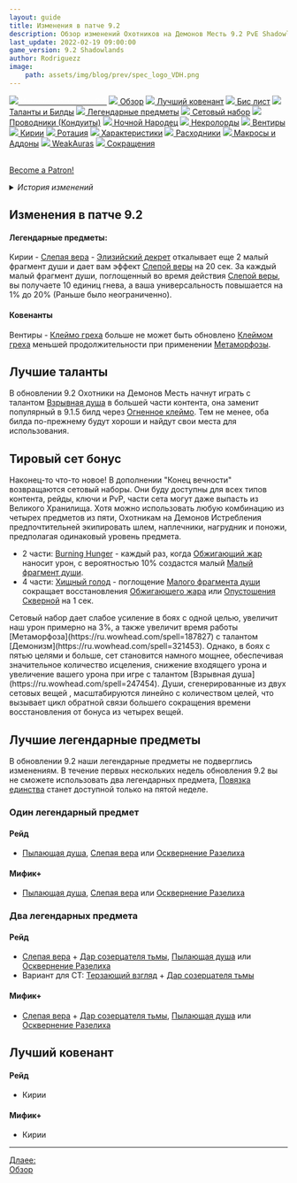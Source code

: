 ```yaml
---
layout: guide
title: Изменения в патче 9.2
description: Обзор изменений Охотников на Демонов Месть 9.2 PvE Shadowlands
last_update: 2022-02-19 09:00:00
game_version: 9.2 Shadowlands 
author: Rodriguezz
image:
    path: assets/img/blog/prev/spec_logo_VDH.png
---
```


<div id="smooth-nav-outer">
<a href="{{ site.url }}/guide/vengeance/changes-patch.html"><img src="https://wow.zamimg.com/images/wow/icons/medium/inv_misc_spyglass_02.jpg"><span style="color: white;"> Изменения в патче 9.2</span></a>
<a href="{{ site.url }}/guide/vengeance/overview.html"><img src="https://wow.zamimg.com/images/wow/icons/medium/inv_misc_spyglass_02.jpg"> Обзор</a>
<a href="{{ site.url }}/guide/vengeance/covenant.html"><img src="https://wow.zamimg.com/images/wow/icons/medium/achievement_mythicdungeons_shadowlands.jpg"> Лучший ковенант</a>
<a href="{{ site.url }}/guide/vengeance/gear.html"><img src="https://wow.zamimg.com/images/wow/icons/medium/inv_chest_chain_03.jpg"> Бис лист</a>
<a href="{{ site.url }}/guide/vengeance/talent-builds.html"><img src="https://wow.zamimg.com/images/wow/icons/medium/ability_marksmanship.jpg"> Таланты и Билды</a>
<a href="{{ site.url }}/guide/vengeance/legendaries-shadowlands.html"><img src="https://wow.zamimg.com/images/wow/icons/medium/runesmith_icon.jpg"> Легендарные предметы</a>
<a href="{{ site.url }}/guide/vengeance/Set-Bonuses.html"><img src="https://wow.zamimg.com/images/wow/icons/medium/wow_token01.jpg"> Сетовый набор</a>
<a href="{{ site.url }}/guide/vengeance/conduits-shadowlands.html"><img src="https://wow.zamimg.com/images/wow/icons/medium/ability_rogue_rollthebones02.jpg"> Проводники (Кондуиты)</a>
<a href="{{ site.url }}/guide/vengeance/night-fae.html"><img src="https://wow.zamimg.com/images/wow/icons/medium/ui_sigil_nightfae.jpg"> Ночной Народец</a>
<a href="{{ site.url }}/guide/vengeance/necrolord.html"><img src="https://wow.zamimg.com/images/wow/icons/medium/ui_sigil_necrolord.jpg"> Некролорды</a>
<a href="{{ site.url }}/guide/vengeance/venthyr.html"><img src="https://wow.zamimg.com/images/wow/icons/medium/ui_sigil_venthyr.jpg"> Вентиры</a>
<a href="{{ site.url }}/guide/vengeance/kyrian.html"><img src="https://wow.zamimg.com/images/wow/icons/medium/ui_sigil_kyrian.jpg"> Кирии</a>
<a href="{{ site.url }}/guide/vengeance/rotation-priority.html"><img src="https://wow.zamimg.com/images/wow/icons/medium/wow_token01.jpg"> Ротация</a>
<a href="{{ site.url }}/guide/vengeance/stats.html"><img src="https://wow.zamimg.com/images/wow/icons/medium/inv_inscription_80_warscroll_intellect.jpg"> Характеристики</a>
<a href="{{ site.url }}/guide/vengeance/consumables.html"><img src="https://wow.zamimg.com/images/wow/icons/medium/inv_potion_92.jpg"> Расходники</a>
<a href="{{ site.url }}/guide/vengeance/macros-addons.html"><img src="https://wow.zamimg.com/images/wow/icons/medium/inv_eng_gearspringparts.jpg"> Макросы и Аддоны</a>
<a href="{{ site.url }}/guide/vengeance/weakauras.html"><img src="https://wow.zamimg.com/images/wow/icons/medium/spell_holy_auramastery.jpg"> WeakAuras</a>
<a href="{{ site.url }}/guide/vengeance/common-terms.html"><img src="https://wow.zamimg.com/images/wow/icons/medium/ui_chat.jpg"> Сокращения</a>
</div>
<br>

<a href="https://www.patreon.com/bePatron?u=43917749"  data-patreon-widget-type="become-patron-button">Become a Patron!</a><script async src="https://c6.patreon.com/becomePatronButton.bundle.js"></script>

<details>
 <summary><i>История изменений</i></summary>
  <details open>
     <summary><i>Патч 9.1.5</i></summary>
      <ul>
        <li><a href="https://ru.wowhead.com/spell=317009"> Клеймо греха</a> - сокращено время восстановления способности с 1 минуты до 45 секунд.</li>
        <li><a href="https://ru.wowhead.com/spell=355893"> Слепая вера</a> - теперь за малый фрагмент души,  ваша универсальность (а не искусность) повышается на 1%, и вы получаете 10 ед. гнева.</li>
        <li><a href="https://ru.wowhead.com/spell=228477"> Раскалывание душ</a> - больше нет ограничений по количеству целей, но теперь наносит уменьшенный урон целям после 5.</li>
        <li><a href="https://ru.wowhead.com/spell=247454"> Взрывная душа</a> - теперь наносит уменьшенный урон целям после 5, ранее была ограничена 20 целями.</li>
        Изменение <a href="https://ru.wowhead.com/spell=247454"> Взрывной души</a> - это довольно большой нерф в AoE, особенно если брать пулы которые делаются на MDI. В приведенной ниже таблице показана разница между применением <a href="https://ru.wowhead.com/spell=228477"> Раскалывание душ</a> в патчах 9.1 и 9.1.5 для различных целей от 1 до 20.
        <p align="center" width="100%"> <img src="{{ site.url }}/assets/img/guide/vengeance/25370.png" style="outline: 2px solid #000;"> </p>
      </ul>
    </details>
</details>


## Изменения в патче 9.2

#### Легендарные предметы:

<span class="covenant-kyrian">Кирии</span> - [Слепая вера](https://ru.wowhead.com/spell=355893) - [Элизийский декрет](https://ru.wowhead.com/spell=306830/) откалывает еще 2 малый фрагмент души и дает вам эффект <a href="https://ru.wowhead.com/spell=355893">Слепой веры</a> на 20 сек. За каждый малый фрагмент души, поглощенный во время действия <a href="https://ru.wowhead.com/spell=355893">Слепой веры</a>, вы получаете 10 единиц гнева, а ваша универсальность повышается на 1% до 20% (Раньше было неограниченно).

#### Ковенанты

<span class="covenant-venthyr">Вентиры</span> - [Клеймо греха](https://ru.wowhead.com/spell=317009) больше не может быть обновлено [Клеймом греха](https://ru.wowhead.com/spell=317009) меньшей продолжительности при применении [Метаморфозы](https://ru.wowhead.com/spell=191427).

## Лучшие таланты 

В обновлении 9.2 Охотники на Демонов Месть начнут играть с талантом [Взрывная душа](https://ru.wowhead.com/spell=247454) в большей части контента, она заменит популярный в 9.1.5 билд через [Огненное клеймо](https://ru.wowhead.com/spell=204021). Тем не менее, оба билда по-прежнему будут хороши и найдут свои места для использования.


## Тировый сет бонус

Наконец-то что-то новое! В дополнении "Конец вечности" возвращаются сетовый наборы. Они буду доступны для всех типов контента, рейды, ключи и PvP, части сета могут даже выпасть из Великого Хранилища. Хотя можно использовать любую комбинацию из четырех предметов из пяти, Охотникам на Демонов Истребления предпочтительней экипировать шлем, наплечники, нагрудник и поножи, предполагая одинаковый уровень предмета.

* 2 части: [Burning Hunger](https://ptr.wowhead.com/spell=364454) - каждый раз, когда [Обжигающий жар](https://ru.wowhead.com/spell=258920) наносит урон, с вероятностью 10% создастся малый [Малый фрагмент души](https://ru.wowhead.com/spell=215393).
* 4 части: [Хищный голод](https://ru.wowhead.com/spell=363737) - поглощение [Малого фрагмента души](https://ru.wowhead.com/spell=215393) сокращает восстановления [Обжигающего жара](https://ru.wowhead.com/spell=258920) или [Опустошения Скверной](https://ru.wowhead.com/spell=212084) на 1 сек.

<p class="tanknotes-section-success" markdown="1">
<span style="font-weight: 400;">
Сетовый набор дает слабое усиление в боях с одной целью, увеличит наш урон примерно на 3%, а также увеличит время работы [Метаморфоза](https://ru.wowhead.com/spell=187827) с талантом [Демонизм](https://ru.wowhead.com/spell=321453). Однако, в боях с пятью целями и больше, сет становится намного мощнее, обеспечивая значительное количество исцеления, снижение входящего урона и увеличение вашего урона при игре с талантом [Взрывная душа](https://ru.wowhead.com/spell=247454). Души, сгенерированные из двух сетовых вещей , масштабируются линейно с количеством целей, что вызывает цикл обратной связи большего сокращения времени восстановления от бонуса из четырех вещей.
</span></p>

## Лучшие легендарные предметы

В обновлении 9.2 наши легендарные предметы не подверглись изменениям.
В течение первых нескольких недель обновления 9.2 вы не сможете использовать два легендарных предмета, [Повязка единства](https://ptr.wowhead.com/item=190464/cord-of-unity) станет доступной только на пятой неделе.

### Один легендарный предмет

#### Рейд

* [Пылающая душа](https://ru.wowhead.com/spell=337547), [Слепая вера](https://ru.wowhead.com/spell=355893) или [Осквернение Разелиха](https://ru.wowhead.com/spell=337544)


#### Мифик+

* [Пылающая душа](https://ru.wowhead.com/spell=337547), [Слепая вера](https://ru.wowhead.com/spell=355893) или [Осквернение Разелиха](https://ru.wowhead.com/spell=337544)

### Два легендарных предмета

#### Рейд

* [Слепая вера](https://ru.wowhead.com/spell=355893) + [Дар созерцателя тьмы](https://ru.wowhead.com/spell=337534), [Пылающая душа](https://ru.wowhead.com/spell=337547) или [Осквернение Разелиха](https://ru.wowhead.com/spell=337544)
* Вариант для СТ: [Терзающий взгляд](https://ru.wowhead.com/spell=355886) + [Дар созерцателя тьмы](https://ru.wowhead.com/spell=337534)

#### Мифик+

* [Слепая вера](https://ru.wowhead.com/spell=355893) + [Дар созерцателя тьмы](https://ru.wowhead.com/spell=337534), [Пылающая душа](https://ru.wowhead.com/spell=337547) или [Осквернение Разелиха](https://ru.wowhead.com/spell=337544)


## Лучший ковенант

#### Рейд

* <span class="covenant-kyrian">Кирии</span>


#### Мифик+ 

* <span class="covenant-kyrian">Кирии</span>

<hr>

<div class="minibox"><a href="{{ site.url }}/guide/vengeance/overview.html">Длаее:<br> Обзор</a></div>

<br>